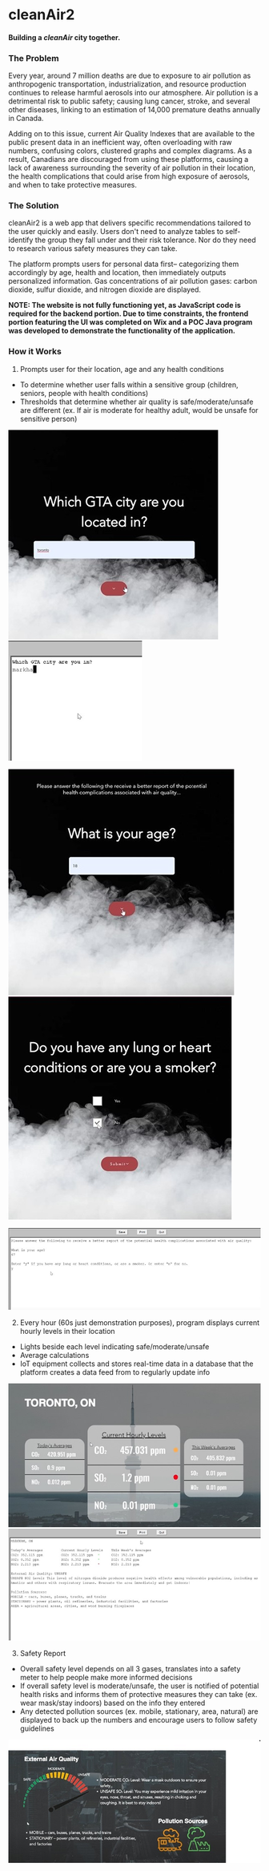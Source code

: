 # cleanAir2
#### Building a <em>cleanAir</em> city together.

### The Problem
Every year, around 7 million deaths are due to exposure to air pollution as anthropogenic transportation, industrialization, and resource production continues to release harmful aerosols into our atmosphere. Air pollution is a detrimental risk to public safety; causing lung cancer, stroke, and several other diseases, linking to an estimation of 14,000 premature deaths annually in Canada.

Adding on to this issue, current Air Quality Indexes that are available to the public present data in an inefficient way, often overloading with raw numbers, confusing colors, clustered graphs and complex diagrams. As a result, Canadians are discouraged from using these platforms, causing a lack of awareness surrounding the severity of air pollution in their location, the health complications that could arise from high exposure of aerosols, and when to take protective measures.

### The Solution
cleanAir2 is a web app that delivers specific recommendations tailored to the user quickly and easily. Users don't need to analyze tables to self-identify the group they fall under and their risk tolerance. Nor do they need to research various safety measures they can take.

The platform prompts users for personal data first– categorizing them accordingly by age, health and location, then immediately outputs personalized information. Gas concentrations of air pollution gases: carbon dioxide, sulfur dioxide, and nitrogen dioxide are displayed.

**NOTE: The website is not fully functioning yet, as JavaScript code is required for the backend portion. Due to time constraints, the frontend portion featuring the UI was completed on Wix and a POC Java program was developed to demonstrate the functionality of the application.**

### How it Works
1. Prompts user for their location, age and any health conditions

- To determine whether user falls within a sensitive group (children, seniors, people with health conditions) 
- Thresholds that determine whether air quality is safe/moderate/unsafe are different (ex. If air is moderate for healthy adult, would be unsafe for sensitive person)

![](https://github.com/christineNg1028/cleanAir2/blob/master/prompt1.jpg)![](https://github.com/christineNg1028/cleanAir2/blob/master/prompt1j.jpg)

![](https://github.com/christineNg1028/cleanAir2/blob/master/prompt2.jpg)![](https://github.com/christineNg1028/cleanAir2/blob/master/prompt3.jpg)

![](https://github.com/christineNg1028/cleanAir2/blob/master/prompt2and3j.jpg)

2. Every hour (60s just demonstration purposes), program displays current hourly levels in their location

- Lights beside each level indicating safe/moderate/unsafe
- Average calculations
- IoT equipment collects and stores real-time data in a database that the platform creates a data feed from to regularly update info

![](https://github.com/christineNg1028/cleanAir2/blob/master/concentrations.jpg)![](https://github.com/christineNg1028/cleanAir2/blob/master/outputj.jpg)

3. Safety Report

- Overall safety level depends on all 3 gases, translates into a safety meter to help people make more informed decisions
- If overall safety level is moderate/unsafe, the user is notified of potential health risks and informs them of protective measures they can take (ex. wear mask/stay indoors) based on the info they entered
- Any detected pollution sources (ex. mobile, stationary, area, natural) are displayed to back up the numbers and encourage users to follow safety guidelines

![](https://github.com/christineNg1028/cleanAir2/blob/master/safetyReport.jpg)
